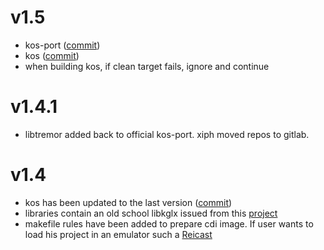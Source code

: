 # v1.5
  * kos-port ([commit](https://github.com/KallistiOS/kos-ports/commit/4bc5a5893d1e6cb3045f616876c55a1faec77469))
  * kos ([commit](https://github.com/KallistiOS/KallistiOS/commit/b3967a49ba45219759a9b28a884b9093a46927f4))
  * when building kos, if clean target fails, ignore and continue

# v1.4.1

 * libtremor added back to official kos-port. xiph moved repos to gitlab.

# v1.4
 
 * kos has been updated to the last version ([commit](https://github.com/KallistiOS/KallistiOS/commit/eb77357a703e07af08ba538f20b3d2fe8252c3f4))
  * libraries contain an old school libkglx issued from this [project](https://github.com/Drylm/CubicVR)
  * makefile rules have been added to prepare cdi image. If user wants to load his project in an emulator such a [Reicast](https://github.com/reicast/reicast-emulator)